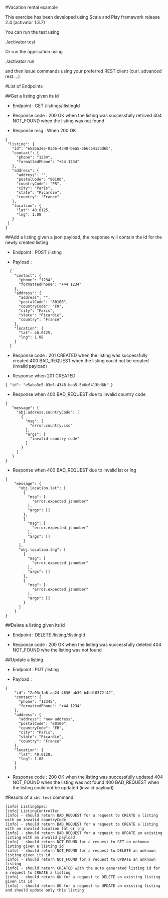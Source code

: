 #Vacation rental example

This exercise has been developed using Scala and Play framework release 2.4 (activator 1.3.7)

You can run the test using

./activator test

Or run the application using

./activator run

and then issue commands using your preferred REST client (curl, advanced rest ...)

#List of Endpoints

##Get a listing given its id

* Endpoint      : GET /listings/:listingId

* Response code : 200 OK when the listing was successfully retrived
                  404 NOT_FOUND when the listing was not found

* Response msg  : When 200 OK
```
{
 "listing": {
   "id": "e5aba3e5-03d6-4348-bea5-5b6c6413bd6b",
   "contact": {
     "phone": "1234",
     "formattedPhone": "+44 1234"
   },
   "address": {
     "address": "",
     "postalCode": "80100",
     "countryCode": "FR",
     "city": "Paris",
     "state": "Picardie",
     "country": "France"
   },
   "location": {
     "lat": 40.0125,
     "lng": 1.08
   }
 }
}
```

##Add a listing given a json payload, the response will contain the id for the newly created listing

* Endpoint      : POST /listing

* Payload       :
```
  {
    "contact": {
      "phone": "1234",
      "formattedPhone": "+44 1234"
    },
    "address": {
      "address": "",
      "postalCode": "80100",
      "countryCode": "FR",
      "city": "Paris",
      "state": "Picardie",
      "country": "France"
    },
    "location": {
      "lat": 40.0125,
      "lng": 1.08
    }
  }
```

* Response code : 201 CREATED when the listing was successfully created
                  400 BAD_REQUEST when the listing could not be created (invalid payload)

* Response when 201 CREATED
```
{ "id": "e5aba3e5-03d6-4348-bea5-5b6c6413bd6b" }
```

* Response when 400 BAD_REQUEST due to invalid country code
```
{
   "message": {
     "obj.address.countryCode": [
       {
         "msg": [
           "error.country.iso"
         ],
         "args": [
           "invalid country code"
         ]
       }
     ]
   }
}
```

* Response when 400 BAD_REQUEST due to invalid lat or lng
```
{
    "message": {
      "obj.location.lat": [
        {
          "msg": [
            "error.expected.jsnumber"
          ],
          "args": []
        },
        {
          "msg": [
            "error.expected.jsnumber"
          ],
          "args": []
        }
      ],
      "obj.location.lng": [
        {
          "msg": [
            "error.expected.jsnumber"
          ],
          "args": []
        },
        {
          "msg": [
            "error.expected.jsnumber"
          ],
          "args": []
        }
      ]
    }
}
```

##Delete a listing given its id

* Endpoint      : DELETE /listing/:listingId

* Response code : 200 OK when the listing was successfully deleted
                  404 NOT_FOUND whe the listing was not found

##Update a listing

* Endpoint      : PUT /listing

* Payload       :
```
{
    "id": "2a93c1a6-aa24-4636-ab39-b4bdf0572f42",
    "contact": {
      "phone": "12345",
      "formattedPhone": "+44 1234"
    },
    "address": {
      "address": "new address",
      "postalCode": "80100",
      "countryCode": "FR",
      "city": "Paris",
      "state": "Picardie",
      "country": "France"
    },
    "location": {
      "lat": 40.0128,
      "lng": 1.08
    }
    }
```

* Response code : 200 OK when the listing was successfully updated
                  404 NOT_FOUND when the listing was not found
                  400 BAD_REQUEST when the listing could not be updated (invalid payload)

#Results of a `sbt test` command

```
[info] ListingSpec:
[info] ListingController
[info] - should return BAD_REQUEST for a request to CREATE a listing with an invalid countryCode
[info] - should return BAD_REQUEST for a request to CREATE a listing with an invalid location lat or lng
[info] - should return BAD_REQUEST for a request to UPDATE an existing listing with an invalid payload
[info] - should return NOT_FOUND for a request to GET an unknown listing given a listing id
[info] - should return NOT_FOUND for a request to DELETE an unknown listing given its id
[info] - should return NOT_FOUND for a request to UPDATE an unknown listing
[info] - should return CREATED with the auto generated listing id for a request to CREATE a listing
[info] - should return OK for a request to DELETE an existing listing given its id
[info] - should return OK for a request to UPDATE an existing listing and should update only this listing
```
